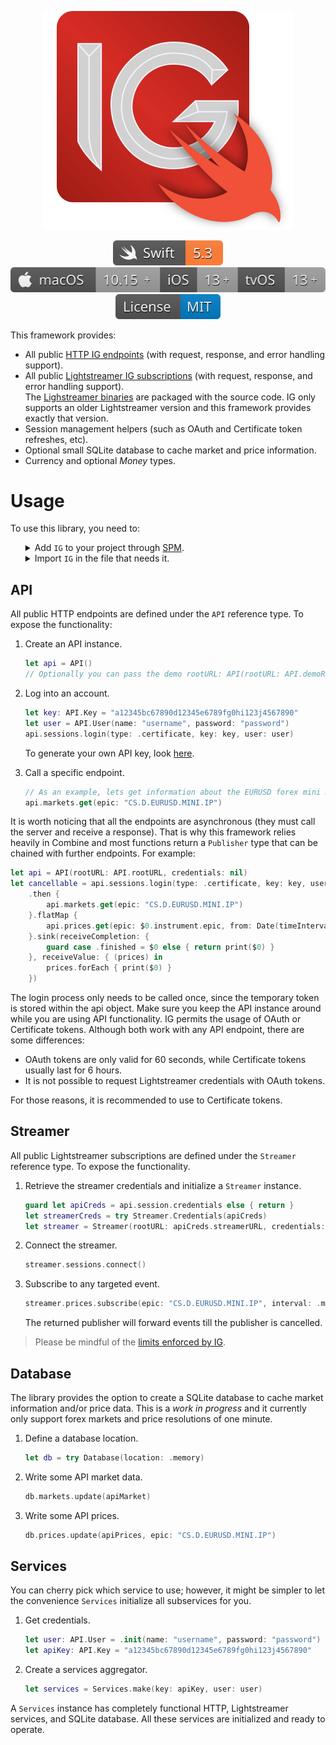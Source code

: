 <p align="center">
    <img src="docs/assets/IG.svg" alt="Framework Logo"/>
</p>

<p align="center">
    <a href="https://swift.org/about/#swiftorg-and-open-source"><img src="docs/assets/badges/Swift.svg" alt="Swift 5.3"></a>
    <img src="docs/assets/badges/Apple.svg" alt="macOS 10.15+ - iOS 13+ - tvOS 13+">
    <a href="http://doge.mit-license.org"><img src="docs/assets/badges/License.svg" alt="MIT License"></a>
</p>

This framework provides:

-   All public [HTTP IG endpoints](https://labs.ig.com/rest-trading-api-reference) (with request, response, and error handling support).
-   All public [Lightstreamer IG subscriptions](https://labs.ig.com/streaming-api-reference) (with request, response, and error handling support).
    <br>The [Lighstreamer binaries](https://labs.ig.com/lightstreamer-downloads) are packaged with the source code. IG only supports an older Lightstreamer version and this framework provides exactly that version.
-   Session management helpers (such as OAuth and Certificate token refreshes, etc).
-   Optional small SQLite database to cache market and price information.
-   Currency and optional _Money_ types.

# Usage

To use this library, you need to:

<ul>
<details><summary>Add <code>IG</code> to your project through <a href="https://github.com/apple/swift-package-manager/tree/master/Documentation">SPM</a>.</summary><p>

```swift
// swift-tools-version:5.3
import PackageDescription

let package = Package(
    /* Your package name, supported platforms, and generated products go here */
    dependencies: [
        .package(url: "https://github.com/dehesa/IG.git", from: "0.11.2")
    ],
    targets: [
        .target(name: /* Your target name here */, dependencies: ["IG"])
    ]
)
```

</p></details>

<details><summary>Import <code>IG</code> in the file that needs it.</summary><p>

```swift
import IG
```

</p></details>
</ul>

## API

All public HTTP endpoints are defined under the `API` reference type. To expose the functionality:
1. Create an API instance.

    ```swift
    let api = API()
    // Optionally you can pass the demo rootURL: API(rootURL: API.demoRootURL)
    ```

2. Log into an account.

    ```swift
    let key: API.Key = "a12345bc67890d12345e6789fg0hi123j4567890"
    let user = API.User(name: "username", password: "password")
    api.sessions.login(type: .certificate, key: key, user: user)
    ```

    To generate your own API key, look [here](https://labs.ig.com/gettingstarted).

3. Call a specific endpoint.

    ```swift
    // As an example, lets get information about the EURUSD forex mini market.
    api.markets.get(epic: "CS.D.EURUSD.MINI.IP")
    ```

It is worth noticing that all the endpoints are asynchronous (they must call the server and receive a response). That is why this framework relies heavily in Combine and most functions return a `Publisher` type that can be chained with further endpoints. For example:

```swift
let api = API(rootURL: API.rootURL, credentials: nil)
let cancellable = api.sessions.login(type: .certificate, key: key, user: user)
    .then {
        api.markets.get(epic: "CS.D.EURUSD.MINI.IP")
    }.flatMap {
        api.prices.get(epic: $0.instrument.epic, from: Date(timeIntervalSinceNow: -3_600), resolution: .minute)
    }.sink(receiveCompletion: {
        guard case .finished = $0 else { return print($0) }
    }, receiveValue: { (prices) in
        prices.forEach { print($0) }
    })
```

The login process only needs to be called once, since the temporary token is stored within the api object. Make sure you keep the API instance around while you are using API functionality. IG permits the usage of OAuth or Certificate tokens. Although both work with any API endpoint, there are some differences:
- OAuth tokens are only valid for 60 seconds, while Certificate tokens usually last for 6 hours.
- It is not possible to request Lightstreamer credentials with OAuth tokens.

For those reasons, it is recommended to use to Certificate tokens.

## Streamer

All public Lightstreamer subscriptions are defined under the `Streamer` reference type. To expose the functionality.

1. Retrieve the streamer credentials and initialize a `Streamer` instance.

    ```swift
    guard let apiCreds = api.session.credentials else { return }
    let streamerCreds = try Streamer.Credentials(apiCreds)
    let streamer = Streamer(rootURL: apiCreds.streamerURL, credentials: streamerCreds)
    ```

2. Connect the streamer.

    ```swift
    streamer.sessions.connect()
    ```

3. Subscribe to any targeted event.

    ```swift
    streamer.prices.subscribe(epic: "CS.D.EURUSD.MINI.IP", interval: .minute, fields: .all)
    ```

    The returned publisher will forward events till the publisher is cancelled.

> Please be mindful of the [limits enforced by IG](https://labs.ig.com/faq#limits).

## Database

The library provides the option to create a SQLite database to cache market information and/or price data. This is a _work in progress_ and it currently only support forex markets and price resolutions of one minute.

1. Define a database location.

    ```swift
    let db = try Database(location: .memory)
    ```

2. Write some API market data.

    ```swift
    db.markets.update(apiMarket)
    ```

3. Write some API prices.

    ```swift
    db.prices.update(apiPrices, epic: "CS.D.EURUSD.MINI.IP")
    ```

## Services

You can cherry pick which service to use; however, it might be simpler to let the convenience `Services` initialize all subservices for you.

1. Get credentials.

    ```swift
    let user: API.User = .init(name: "username", password: "password")
    let apiKey: API.Key = "a12345bc67890d12345e6789fg0hi123j4567890"
    ```

2. Create a services aggregator.

    ```swift
    let services = Services.make(key: apiKey, user: user)
    ```

A `Services` instance has completely functional HTTP, Lightstreamer services, and SQLite database. All these services are initialized and ready to operate.
